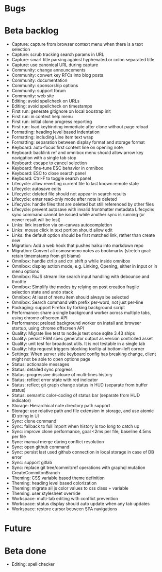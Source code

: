 # Bugs

# Beta backlog

- Capture: capture from browser context menu when there is a text selection
- Capture: scrub tracking search params in URL
- Capture: smart title parsing against hyphenated or colon separated title
- Capture: use canonical URL during capture
- Community: change announcements
- Community: convert key RFCs into blog posts
- Community: documentation
- Community: sponsorship options
- Community: support forum
- Community: web site
- Editing: avoid spellcheck on URLs
- Editing: avoid spellcheck on timestamps
- First run: generate gitignore on local boostrap init
- First run: in context help menu
- First run: initial clone progress reporting
- First run: load keybinding immediate after clone without page reload
- Formatting: heading level based indentation
- Formatting: including Line item text wrap
- Formatting: separation between display format and storage format
- Keyboard: auto-focus first content line on opening note
- Keyboard: backlink ref and omnibox menu should allow arrow key navigation with a single tab stop
- Keyboard: escape to cancel selection
- Keyboard: fine-tune ESC behavior in omnibox
- Keyboard: ESC to close search panel
- Keyboard: Ctrl-F to toggle search panel
- Lifecycle: allow reverting current file to last known remote state
- Lifecycle: autosave edits
- Lifecycle: deleted file should not appear in search results
- Lifecycle: enter read-only mode after note is deleted
- Lifecycle: handle files that are deleted but still referenced by other files
- Lifecycle: prevent autosave with invalid frontmatter metadata
  Lifecycle: sync command cannot be issued while another sync is running (or newer result will be lost)
- Links: link insertion via on-canvas autocompletion
- Links: mouse click in text portion should allow edit
- Links: the default option should be first matched link, rather than create new
- Migration: Add a web hook that pushes haiku into markdown repo
- Migration: Convert all osmosmemo notes as bookmarks (stretch goal: retain timemstamp from git blame)
- Omnibox: handle ctrl p and ctrl shift p while inside omnibox
- Omnibox: display action mode, e.g. Linking, Opening, either in input or in menu options
- Omnibox: RxJS stream like search input handling with debounce and throttle
- Omnibox: Simplify the modes by relying on post creation fragile selection state and undo stack
- Omnibox: At least of menu item should always be selected
- Omnibox: Search command with prefix per-word, not just per-line
- Packaging: support Firefox by forking background script
- Performance: share a single background worker across multiple tabs, using chrome offscreen API
- Performance: preload background worker on install and browser startup, using chrome offscreen API
- Quality: Migrate live test to node.js test once sqlite 3.43 ships
- Quality: persist FSM spec generator output as version controlled asset
- Quality: unit test for broadcast utils. It is not testable in a single tab
- Quality: http request triggers blocking tooltip at bottom-left corner
- Settings: When server side keyboard config has breaking change, client might not be able to open options page
- Status: actionable messages
- Status: detailed sync progress
- Status: progressive discloure of multi-lines history
- Status: reflect error state with red indicator
- Status: reflect git graph change status in HUD (separate from buffer status)
- Status: semantic color-coding of status bar (separate from HUD indicator)
- Storage: Hierarchical note directory path support
- Storage: use relative path and file extension in storage, and use atomic ID string in UI
- Sync: clone command
- Sync: fallback to full import when history is too long to catch up
- Sync: improve clone performance, goal <2ms per file, baseline 4.5ms per file
- Sync: manual merge during conflict resolution
- Sync: open github command
- Sync: persist last used github connection in local storage in case of DB error
- Sync: support gitlab
- Sync: replace git tree/commit/ref operations with graphql mutation CreateCommitonBranch
- Theming: CSS variable based theme definition
- Theming: heading level based colorization
- Theming: migrate all js color values to css class + variable
- Theming: user stylesheet override
- Workspace: multi-tab editing with conflict prevention
- Workspace: status display should auto update when any tab updates
- Workspace: restore cursor between SPA navigations

# Future

# Beta done
- Editing: spell checker
